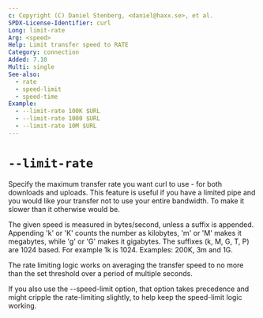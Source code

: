 ```yaml
---
c: Copyright (C) Daniel Stenberg, <daniel@haxx.se>, et al.
SPDX-License-Identifier: curl
Long: limit-rate
Arg: <speed>
Help: Limit transfer speed to RATE
Category: connection
Added: 7.10
Multi: single
See-also:
  - rate
  - speed-limit
  - speed-time
Example:
  - --limit-rate 100K $URL
  - --limit-rate 1000 $URL
  - --limit-rate 10M $URL
---
```


# `--limit-rate`

Specify the maximum transfer rate you want curl to use - for both downloads
and uploads. This feature is useful if you have a limited pipe and you would
like your transfer not to use your entire bandwidth. To make it slower than it
otherwise would be.

The given speed is measured in bytes/second, unless a suffix is appended.
Appending 'k' or 'K' counts the number as kilobytes, 'm' or 'M' makes it
megabytes, while 'g' or 'G' makes it gigabytes. The suffixes (k, M, G, T, P)
are 1024 based. For example 1k is 1024. Examples: 200K, 3m and 1G.

The rate limiting logic works on averaging the transfer speed to no more than
the set threshold over a period of multiple seconds.

If you also use the --speed-limit option, that option takes precedence and
might cripple the rate-limiting slightly, to help keep the speed-limit
logic working.

